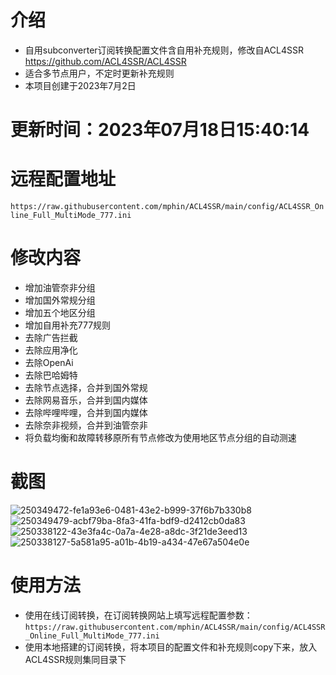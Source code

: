 # 介绍
* 自用subconverter订阅转换配置文件含自用补充规则，修改自ACL4SSR https://github.com/ACL4SSR/ACL4SSR    
* 适合多节点用户，不定时更新补充规则  
* 本项目创建于2023年7月2日
# 更新时间：2023年07月18日15:40:14
# 远程配置地址
`https://raw.githubusercontent.com/mphin/ACL4SSR/main/config/ACL4SSR_Online_Full_MultiMode_777.ini`
# 修改内容
* 增加油管奈非分组  
* 增加国外常规分组   
* 增加五个地区分组  
* 增加自用补充777规则  
* 去除广告拦截  
* 去除应用净化  
* 去除OpenAi  
* 去除巴哈姆特  
* 去除节点选择，合并到国外常规  
* 去除网易音乐，合并到国内媒体  
* 去除哔哩哔哩，合并到国内媒体  
* 去除奈非视频，合并到油管奈非  
* 将负载均衡和故障转移原所有节点修改为使用地区节点分组的自动测速
# 截图
![250349472-fe1a93e6-0481-43e2-b999-37f6b7b330b8](https://github.com/mphin/ACL4SSR/assets/59219235/a1467478-e3ee-4764-9e28-98e77ce93b08)
![250349479-acbf79ba-8fa3-41fa-bdf9-d2412cb0da83](https://github.com/mphin/ACL4SSR/assets/59219235/5133ff2f-a8b3-4590-a892-0f64aebb3336)
![250338122-43e3fa4c-0a7a-4e28-a8dc-3f21de3eed13](https://github.com/mphin/ACL4SSR/assets/59219235/73e0c0a0-6bb1-4f42-be65-0a795ae92a99)
![250338127-5a581a95-a01b-4b19-a434-47e67a504e0e](https://github.com/mphin/ACL4SSR/assets/59219235/268b2664-d1c0-44da-ab2b-b6c974f0f5a5)


# 使用方法
* 使用在线订阅转换，在订阅转换网站上填写远程配置参数：  
`https://raw.githubusercontent.com/mphin/ACL4SSR/main/config/ACL4SSR_Online_Full_MultiMode_777.ini`
* 使用本地搭建的订阅转换，将本项目的配置文件和补充规则copy下来，放入ACL4SSR规则集同目录下

